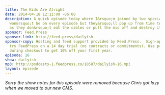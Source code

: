 ```yaml
---
title: The Kids Are Alright
date: 2014-04-18 12:11:00 -06:00
description: A quick episode today where I&rsquo;m joined by two special guests. They
  won&rsquo;t be on every episode but they&rsquo;ll pop up from time to time -as long
  as they don&rsquo;t eat the cables or pull the mic off and destroy it.
sponsor: Feed.Press
sponsor-link: http://feed.press/dailyish
sponsor-copy: Hosting and feed support provided by Feed.Press.  Sign-up today and
  try FeedPress on a 14 day trial (no contracts or commitments). Use promo code "dailyish"
  during checkout to get 10% off your first year.
episode: 16
show: dailyish
mp3: http://podcasts-1.feedpress.co/10587/dailyish-16.mp3
layout: episode
---
```


<em>Sorry the show notes for this episode were removed because Chris got lazy when we moved to our new CMS</em>.
